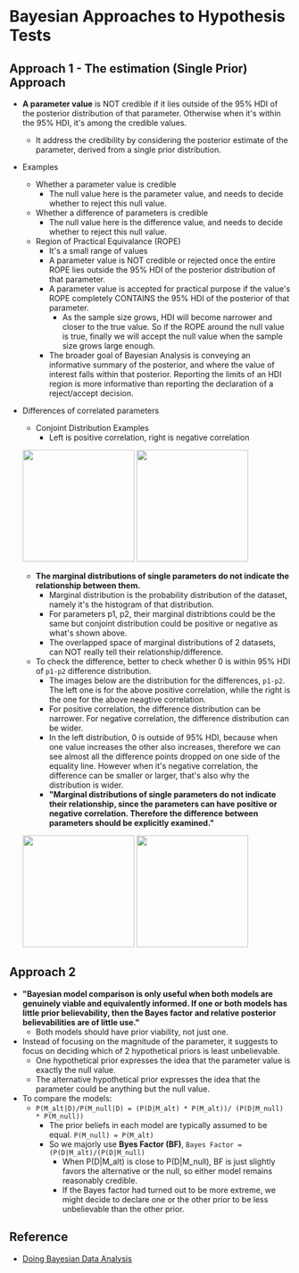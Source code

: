 # Bayesian Approaches to Hypothesis Tests

## Approach 1 - The estimation (Single Prior) Approach
* <b>A parameter value</b> is NOT credible if it lies outside of the 95% HDI of the posterior distribution of that parameter. Otherwise when it's within the 95% HDI, it's among the credible values.
  * It address the credibility by considering the posterior estimate of the parameter, derived from a single prior distribution.
* Examples
  * Whether a parameter value is credible
    * The null value here is the parameter value, and needs to decide whether to reject this null value.
  * Whether a difference of parameters is credible
    * The null value here is the difference value, and needs to decide whether to reject this null value.
  * Region of Practical Equivalance (ROPE)
    * It's a small range of values
    * A parameter value is NOT credible or rejected once the entire ROPE lies outside the 95% HDI of the posterior distribution of that parameter.
    * A parameter value is accepted for practical purpose if the value's ROPE completely CONTAINS the 95% HDI of the posterior of that parameter.
      * As the sample size grows, HDI will become narrower and closer to the true value. So if the ROPE around the null value is true, finally we will accept the null value when the sample size grows large enough.
    * The broader goal of Bayesian Analysis is conveying an informative summary of the posterior, and where the value of interest falls within that posterior. Reporting the limits of an HDI region is more informative than reporting the declaration of a reject/accept decision.
* Differences of correlated parameters
  * Conjoint Distribution Examples
    * Left is positive correlation, right is negative correlation
  <p align="left">
  <img width="200" height="200" src="https://github.com/hanhanwu/Hanhan_Data_Science_Practice/blob/master/Applied_Statistics/images/conjoint_dist_pos.png">
   <img width="200" height="200" src="https://github.com/hanhanwu/Hanhan_Data_Science_Practice/blob/master/Applied_Statistics/images/conjoint_dist_neg.png">
  </p>

  * <b>The marginal distributions of single parameters do not indicate the relationship between them.</b>
    * Marginal distribution is the probability distribution of the dataset, namely it's the histogram of that distribution.
    * For parameters p1, p2, their marginal distribtions could be the same but conjoint distribution could be positive or negative as what's shown above.
    * The overlapped space of marginal distributions of 2 datasets, can NOT really tell their relationship/difference.
  * To check the difference, better to check whether 0 is within 95% HDI of `p1-p2` difference distribution.
    * The images below are the distribution for the differences, `p1-p2`. The left one is for the above positive correlation, while the right is the one for the above neagtive correlation.
    * For positive correlation, the difference distribution can be narrower. For negative correlation, the difference distribution can be wider.
    * In the left distribution, 0 is outside of 95% HDI, because when one value increases the other also increases, therefore we can see almost all the difference points dropped on one side of the equality line. However when it's negative correlation, the difference can be smaller or larger, that's also why the distribution is wider.
    * <b>"Marginal distributions of single parameters do not indicate their relationship, since the parameters can have positive or negative correlation. Therefore the difference between parameters should be explicitly examined."</b>
  <p align="left">
  <img width="200" height="200" src="https://github.com/hanhanwu/Hanhan_Data_Science_Practice/blob/master/Applied_Statistics/images/post_diff_dist.PNG">
   <img width="200" height="200" src="https://github.com/hanhanwu/Hanhan_Data_Science_Practice/blob/master/Applied_Statistics/images/neg_diff_dist.PNG">
  </p>
    
## Approach 2
* <b>"Bayesian model comparison is only useful when both models are genuinely viable and equivalently informed. If one or both models has little prior believability, then the Bayes factor and relative posterior believabilities are of little use."</b>
  * Both models should have prior viability, not just one.
* Instead of focusing on the magnitude of the parameter, it suggests to focus on deciding which of 2 hypothetical priors is least unbelievable.
  * One hypothetical prior expresses the idea that the parameter value is exactly the null value.
  * The alternative hypothetical prior expresses the idea that the parameter could be anything but the null value.
* To compare the models:
  * `P(M_alt|D)/P(M_null|D) = (P(D|M_alt) * P(M_alt))/ (P(D|M_null) * P(M_null))`
    * The prior beliefs in each model are typically assumed to be equal. `P(M_null) = P(M_alt)`
    * So we majorly use <b>Byes Factor (BF)</b>, `Bayes Factor = (P(D|M_alt)/(P(D|M_null)`
      * When P(D|M_alt) is close to P(D|M_null), BF is just slightly favors the alternative or the null, so either model remains reasonably credible.
      * If the Bayes factor had turned out to be more extreme, we might decide to declare one or the other prior to be less unbelievable than the other prior.

## Reference
* [Doing Bayesian Data Analysis][1]

[1]:[2]:https://www.amazon.com/Doing-Bayesian-Data-Analysis-Tutorial/dp/0123814855/ref=cm_cr_arp_d_product_top?ie=UTF8
